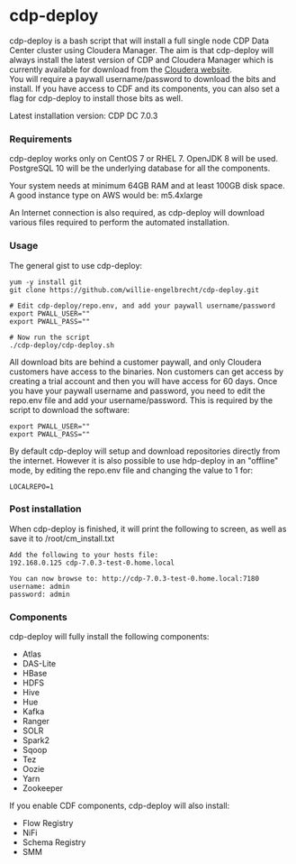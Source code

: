 # cdp-deploy

cdp-deploy is a bash script that will install a full single node CDP Data Center cluster using Cloudera Manager. The aim is that cdp-deploy will always install the latest version of CDP and Cloudera Manager which is currently available for download from the [Cloudera website](https://www.cloudera.com/downloads.html).<br />
You will require a paywall username/password to download the bits and install. If you have access to CDF and its components, you can also set a flag for cdp-deploy to install those bits as well. 

Latest installation version: CDP DC 7.0.3

### Requirements
cdp-deploy works only on CentOS 7 or RHEL 7. OpenJDK 8 will be used. PostgreSQL 10 will be the underlying database for all the components.

Your system needs at minimum 64GB RAM and at least 100GB disk space. <br />
A good instance type on AWS would be: m5.4xlarge

An Internet connection is also required, as cdp-deploy will download various files required to perform the automated installation.

### Usage
The general gist to use cdp-deploy:
```
yum -y install git
git clone https://github.com/willie-engelbrecht/cdp-deploy.git

# Edit cdp-deploy/repo.env, and add your paywall username/password
export PWALL_USER=""
export PWALL_PASS=""

# Now run the script
./cdp-deploy/cdp-deploy.sh
```

All download bits are behind a customer paywall, and only Cloudera customers have access to the binaries. Non customers can get access by creating a trial account and then you will have access for 60 days. Once you have your paywall username and password, you need to edit the repo.env file and add your username/password. This is required by the script to download the software:
```
export PWALL_USER=""
export PWALL_PASS=""
```

By default cdp-deploy will setup and download repositories directly from the internet. However it is also possible to use hdp-deploy in an "offline" mode, by editing the repo.env file and changing the value to 1 for:
```
LOCALREPO=1
```

### Post installation
When cdp-deploy is finished, it will print the following to screen, as well as save it to /root/cm_install.txt
```
Add the following to your hosts file:
192.168.0.125 cdp-7.0.3-test-0.home.local

You can now browse to: http://cdp-7.0.3-test-0.home.local:7180
username: admin
password: admin
```

### Components
cdp-deploy will fully install the following components:
  * Atlas
  * DAS-Lite
  * HBase
  * HDFS
  * Hive
  * Hue
  * Kafka
  * Ranger
  * SOLR
  * Spark2
  * Sqoop
  * Tez
  * Oozie
  * Yarn
  * Zookeeper

If you enable CDF components, cdp-deploy will also install:
  * Flow Registry
  * NiFi
  * Schema Registry
  * SMM
